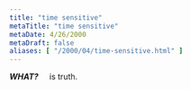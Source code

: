 ```yaml
---
title: "time sensitive"
metaTitle: "time sensitive"
metaDate: 4/26/2000
metaDraft: false
aliases: [ "/2000/04/time-sensitive.html" ]
---
```


**_WHAT?_**
    is truth.
